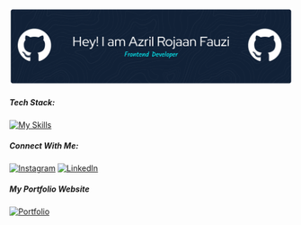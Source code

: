 ![Azril Rojaan F](img/github-header-banner.png)

<!--
**Azril-Rojaan-Fauzi/Azril-Rojaan-Fauzi** is a ✨ _special_ ✨ repository because its `README.md` (this file) appears on your GitHub profile.

Here are some ideas to get you started:

- 🔭 I’m currently working on ...
- 🌱 I’m currently learning ...
- 👯 I’m looking to collaborate on ...
- 🤔 I’m looking for help with ...
- 💬 Ask me about ...
- 📫 How to reach me: ...
- 😄 Pronouns: ...
- ⚡ Fun fact: ...
-->

##### Tech Stack:

[![My Skills](https://skillicons.dev/icons?i=html,css,js,tailwindcss,react&theme=light&)](https://skillicons.dev)

##### Connect With Me:

[![Instagram](https://img.shields.io/badge/Instagram-E4405F?style=for-the-badge&logo=instagram&logoColor=white)](https://www.instagram.com/azrilrojan/) [![LinkedIn](https://img.shields.io/badge/LinkedIn-0077B5?style=for-the-badge&logo=linkedin&logoColor=white)](https://www.linkedin.com/in/azril-rojaan-fauzi-199a632a9/)

##### My Portfolio Website

[![Portfolio](https://img.shields.io/badge/Portfolio-255E63?style=for-the-badge&logo=About.me&logoColor=white)](https://azrilrojaan.vercel.app/)
